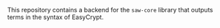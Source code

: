 This repository contains a backend for the `saw-core` library that
outputs terms in the syntax of EasyCrypt.
